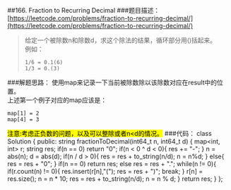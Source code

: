 ##166. Fraction to Recurring Decimal
###题目描述：[https://leetcode.com/problems/fraction-to-recurring-decimal/](https://leetcode.com/problems/fraction-to-recurring-decimal/)
> 给定一个被除数n和除数d，求这个除法的结果，循环部分用()括起来。    
> 例如：
>      
>     1/6 = 0.1(6)
>     1/3 = 0.(3)

###解题思路：
使用map来记录一下当前被除数除以该除数对应在result中的位置。    
上述第一个例子对应的map应该是：    

    map[1] = 2
    map[4] = 3
<mark>注意:考虑正负数的问题，以及可以整除或者n<d的情况。</mark>
###代码：
	class Solution {
	public:
	    string fractionToDecimal(int64_t n, int64_t d) {
	        map<int, int> r;
	        string res;
	        if(n == 0) 
	            return "0";
	        if(n < 0 ^ d < 0){
	            res += "-";
	        }
	        n = abs(n); d = abs(d);
	        if(n / d > 0){
	            res = res + to_string(n/d);
	            n = n%d;
	        }
	        else{
	            res = res + "0";
	        }
	        if(n == 0)
	            return res;
	        else
	            res = res + ".";
	        while(n != 0){
	            if(r.count(n) != 0){
	                res.insert(r[n],"(");
	                res = res + ")";
	                break;
	            }
	            r[n] = res.size();
	            n = n * 10;
	            res = res + to_string(n/d);
	            n = n % d;
	        }
	        return res;
	    }
	};